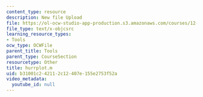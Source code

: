 ```yaml
---
content_type: resource
description: New file Upload
file: https://ol-ocw-studio-app-production.s3.amazonaws.com/courses/12-811-tropical-meteorology-spring-2011/b31001c242112c12407e155e2753f52a_hurrplot.m
file_type: text/x-objcsrc
learning_resource_types:
- Tools
ocw_type: OCWFile
parent_title: Tools
parent_type: CourseSection
resourcetype: Other
title: hurrplot.m
uid: b31001c2-4211-2c12-407e-155e2753f52a
video_metadata:
  youtube_id: null
---
```

